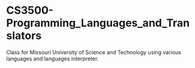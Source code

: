 # CS3500-Programming_Languages_and_Translators
Class for Missouri University of Science and Technology using various languages and languages interpreter.
